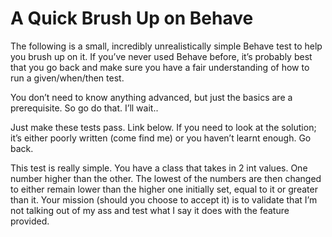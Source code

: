 
# A Quick Brush Up on Behave

The following is a small, incredibly unrealistically simple Behave test to help you brush up on it. If you’ve never used Behave before, it’s probably best that you go back and make sure you have a fair understanding of how to run a given/when/then test.

You don’t need to know anything advanced, but just the basics are a prerequisite. So go do that. I’ll wait..



Just make these tests pass. Link below. If you need to look at the solution; it’s either poorly written (come find me) or you haven’t learnt enough. Go back.

This test is really simple. You have a class that takes in 2 int values. One number higher than the other. The lowest of the numbers are then changed to either remain lower than the higher one initially set, equal to it or greater than it. Your mission (should you choose to accept it) is to validate that I’m not talking out of my ass and test what I say it does with the feature provided.

